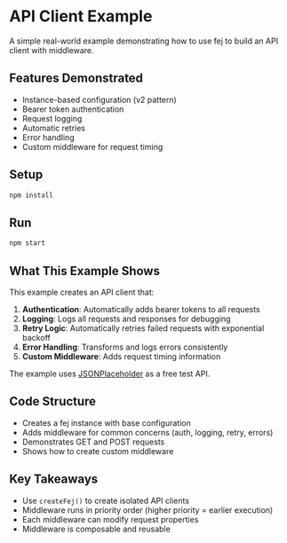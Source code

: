 # API Client Example

A simple real-world example demonstrating how to use fej to build an API client with middleware.

## Features Demonstrated

- Instance-based configuration (v2 pattern)
- Bearer token authentication
- Request logging
- Automatic retries
- Error handling
- Custom middleware for request timing

## Setup

```bash
npm install
```

## Run

```bash
npm start
```

## What This Example Shows

This example creates an API client that:

1. **Authentication**: Automatically adds bearer tokens to all requests
2. **Logging**: Logs all requests and responses for debugging
3. **Retry Logic**: Automatically retries failed requests with exponential backoff
4. **Error Handling**: Transforms and logs errors consistently
5. **Custom Middleware**: Adds request timing information

The example uses [JSONPlaceholder](https://jsonplaceholder.typicode.com/) as a free test API.

## Code Structure

- Creates a fej instance with base configuration
- Adds middleware for common concerns (auth, logging, retry, errors)
- Demonstrates GET and POST requests
- Shows how to create custom middleware

## Key Takeaways

- Use `createFej()` to create isolated API clients
- Middleware runs in priority order (higher priority = earlier execution)
- Each middleware can modify request properties
- Middleware is composable and reusable
